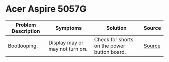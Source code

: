 # Acer Aspire 5057G

| Problem Description | Symptoms                        | Solution                                    | Source                                                |
| ------------------- | ------------------------------- | ------------------------------------------- | ----------------------------------------------------- |
| Bootlooping.        | Display may or may not turn on. | Check for shorts on the power button board. | [Source](https://old.repair.wiki/w/Acer_Aspire_5057g) |